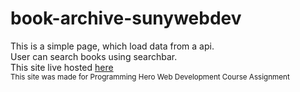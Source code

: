 ﻿# book-archive-sunywebdev
This is a simple page, which load data from a api.</br> 
User can search books using searchbar.</br>
This site live hosted <a href='https://book-archive-suny.netlify.app/index.html'>here</a></br>
<small>This site was made for Programming Hero Web Development Course Assignment</small>
